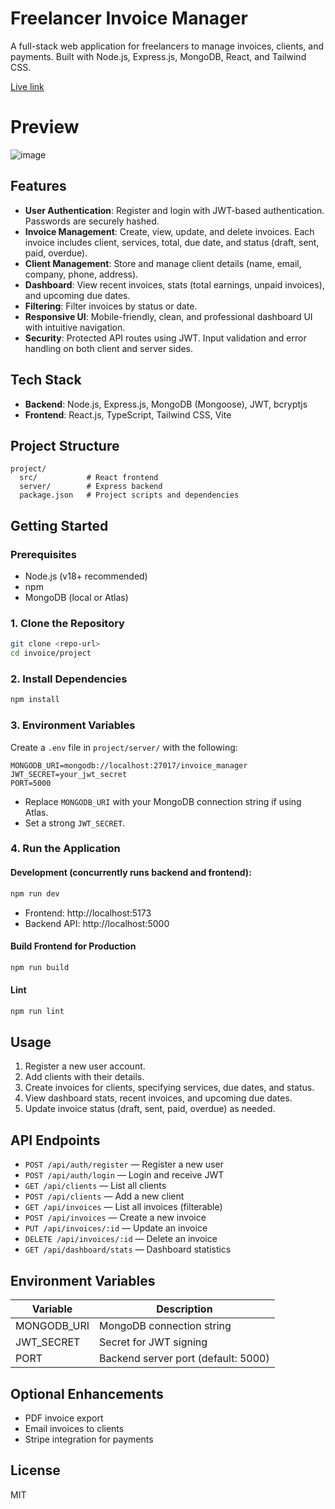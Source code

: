 # Freelancer Invoice Manager

A full-stack web application for freelancers to manage invoices, clients, and payments. Built with Node.js, Express.js, MongoDB, React, and Tailwind CSS.

[Live link](https://invoice-manager-33nb.onrender.com/)

# Preview
![image](https://github.com/user-attachments/assets/9d4e6aa7-1fc8-4e1d-86e2-2dc70d4d2a8a)


## Features

- **User Authentication**: Register and login with JWT-based authentication. Passwords are securely hashed.
- **Invoice Management**: Create, view, update, and delete invoices. Each invoice includes client, services, total, due date, and status (draft, sent, paid, overdue).
- **Client Management**: Store and manage client details (name, email, company, phone, address).
- **Dashboard**: View recent invoices, stats (total earnings, unpaid invoices), and upcoming due dates.
- **Filtering**: Filter invoices by status or date.
- **Responsive UI**: Mobile-friendly, clean, and professional dashboard UI with intuitive navigation.
- **Security**: Protected API routes using JWT. Input validation and error handling on both client and server sides.

## Tech Stack

- **Backend**: Node.js, Express.js, MongoDB (Mongoose), JWT, bcryptjs
- **Frontend**: React.js, TypeScript, Tailwind CSS, Vite

## Project Structure

```
project/
  src/           # React frontend
  server/        # Express backend
  package.json   # Project scripts and dependencies
```

## Getting Started

### Prerequisites
- Node.js (v18+ recommended)
- npm
- MongoDB (local or Atlas)

### 1. Clone the Repository
```bash
git clone <repo-url>
cd invoice/project
```

### 2. Install Dependencies
```bash
npm install
```

### 3. Environment Variables
Create a `.env` file in `project/server/` with the following:

```
MONGODB_URI=mongodb://localhost:27017/invoice_manager
JWT_SECRET=your_jwt_secret
PORT=5000
```
- Replace `MONGODB_URI` with your MongoDB connection string if using Atlas.
- Set a strong `JWT_SECRET`.

### 4. Run the Application

#### Development (concurrently runs backend and frontend):
```bash
npm run dev
```
- Frontend: http://localhost:5173
- Backend API: http://localhost:5000

#### Build Frontend for Production
```bash
npm run build
```

#### Lint
```bash
npm run lint
```

## Usage

1. Register a new user account.
2. Add clients with their details.
3. Create invoices for clients, specifying services, due dates, and status.
4. View dashboard stats, recent invoices, and upcoming due dates.
5. Update invoice status (draft, sent, paid, overdue) as needed.

## API Endpoints

- `POST /api/auth/register` — Register a new user
- `POST /api/auth/login` — Login and receive JWT
- `GET /api/clients` — List all clients
- `POST /api/clients` — Add a new client
- `GET /api/invoices` — List all invoices (filterable)
- `POST /api/invoices` — Create a new invoice
- `PUT /api/invoices/:id` — Update an invoice
- `DELETE /api/invoices/:id` — Delete an invoice
- `GET /api/dashboard/stats` — Dashboard statistics

## Environment Variables

| Variable      | Description                        |
| -------------| -----------------------------------|
| MONGODB_URI  | MongoDB connection string           |
| JWT_SECRET   | Secret for JWT signing              |
| PORT         | Backend server port (default: 5000) |

## Optional Enhancements
- PDF invoice export
- Email invoices to clients
- Stripe integration for payments

## License

MIT 
